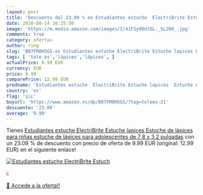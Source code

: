 ```yaml
---
layout: post
title: 'Descuento del 23.09 % en Estudiantes estuche  ElectriBrite Estuch'
date: 2020-08-14 16:25:50
image: 'https://m.media-amazon.com/images/I/41FSy9OdJ5L._SL200_.jpg'
comments: true
category: ofertas
author: ring
slug: 'B07FM8H5GS-es Estudiantes estuche ElectriBrite Estuche lapices Estuche...'
tags: [ 'tole.es','lápices','lápices', ]
actualPrice: 9.99 EUR
currency: EUR
price: 9.99
comparePrice: 12.99 EUR
prodname: 'Estudiantes estuche  ElectriBrite Estuche lapices  Estuche de lápices para niñas  estuche de lápices para adolescentes de 7 8 x 3 2 pulgadas'
country: 'es'
flag: '🇪🇸'
buyurl: 'https://www.amazon.es/dp/B07FM8H5GS/?tag=tolees-21'
descuento: '23.09'
average: '9.99'
---
```


Tienes [Estudiantes estuche  ElectriBrite Estuche lapices  Estuche de lápices para niñas  estuche de lápices para adolescentes de 7 8 x 3 2 pulgadas](https://www.amazon.es/dp/B07FM8H5GS/?tag=tolees-21) con un 23.09 % de descuento con precio de oferta de 9.99 EUR (original: 12.99 EUR) en el siguiente enlace!

[![Estudiantes estuche  ElectriBrite Estuch](https://m.media-amazon.com/images/I/41FSy9OdJ5L._SL200_.jpg)](https://www.amazon.es/dp/B07FM8H5GS/?tag=tolees-21)

ℹ️:


[🛒 Accede a la oferta!!](https://www.amazon.es/dp/B07FM8H5GS/?tag=tolees-21)
